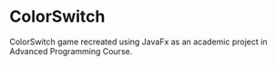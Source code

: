 # ColorSwitch
ColorSwitch game recreated using JavaFx as an academic project in Advanced Programming Course.
